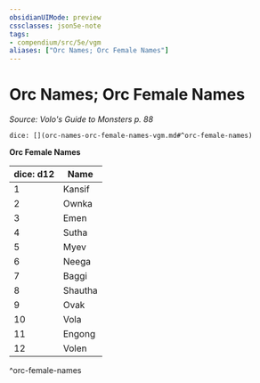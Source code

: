 ```yaml
---
obsidianUIMode: preview
cssclasses: json5e-note
tags:
- compendium/src/5e/vgm
aliases: ["Orc Names; Orc Female Names"]
---
```

# Orc Names; Orc Female Names
*Source: Volo's Guide to Monsters p. 88* 

`dice: [](orc-names-orc-female-names-vgm.md#^orc-female-names)`

**Orc Female Names**

| dice: d12 | Name |
|-----------|------|
| 1 | Kansif |
| 2 | Ownka |
| 3 | Emen |
| 4 | Sutha |
| 5 | Myev |
| 6 | Neega |
| 7 | Baggi |
| 8 | Shautha |
| 9 | Ovak |
| 10 | Vola |
| 11 | Engong |
| 12 | Volen |
^orc-female-names